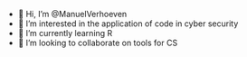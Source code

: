 - 👋 Hi, I’m @ManuelVerhoeven
- 👀 I’m interested in the application of code in cyber security
- 🌱 I’m currently learning R
- 💞️ I’m looking to collaborate on tools for CS

<!---
ManuelVerhoeven/ManuelVerhoeven is a ✨ special ✨ repository because its `README.md` (this file) appears on your GitHub profile.
You can click the Preview link to take a look at your changes.
--->
